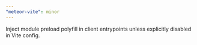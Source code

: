 ```yaml
---
"meteor-vite": minor
---
```


Inject module preload polyfill in client entrypoints unless explicitly disabled in Vite config.
